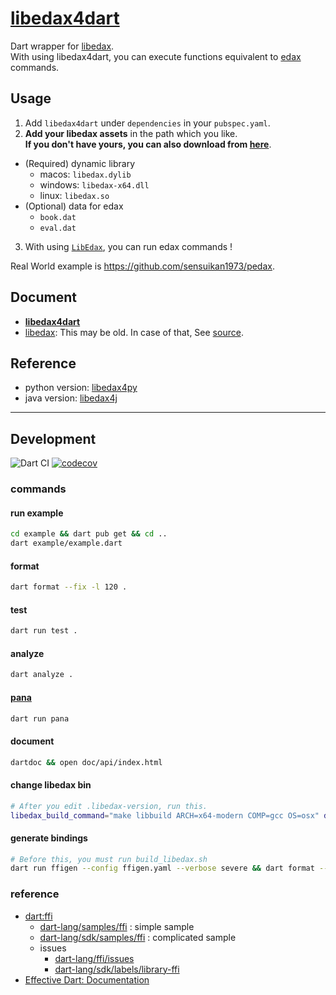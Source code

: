 # [libedax4dart](https://pub.dev/packages/libedax4dart)

Dart wrapper for [libedax](https://github.com/lavox/edax-reversi/tree/libedax).  
With using libedax4dart, you can execute functions equivalent to [edax](https://sensuikan1973.github.io/edax-reversi/) commands.

## Usage

1. Add `libedax4dart` under `dependencies` in your `pubspec.yaml`.
2. **Add your libedax assets** in the path which you like.  
   **If you don't have yours, you can also download from [here](https://github.com/sensuikan1973/libedax4dart/releases/latest)**.

- (Required) dynamic library
  - macos: `libedax.dylib`
  - windows: `libedax-x64.dll`
  - linux: `libedax.so`
- (Optional) data for edax
  - `book.dat`
  - `eval.dat`

3. With using [`LibEdax`](https://sensuikan1973.github.io/libedax4dart/libedax4dart/LibEdax-class.html), you can run edax commands !

Real World example is https://github.com/sensuikan1973/pedax.

## Document

- **[libedax4dart](https://sensuikan1973.github.io/libedax4dart/)**
- [libedax](https://lavox.github.io/libedax4py/html/libedax_8c.html): This may be old. In case of that, See [source](https://github.com/lavox/edax-reversi/tree/libedax).

## Reference

- python version: [libedax4py](https://github.com/lavox/libedax4py)
- java version: [libedax4j](https://github.com/lavox/libedax4j)

---

## Development

![Dart CI](https://github.com/sensuikan1973/libedax4dart/workflows/Dart%20CI/badge.svg)
[![codecov](https://codecov.io/gh/sensuikan1973/libedax4dart/branch/main/graph/badge.svg?token=LdDfCMnDhz)](https://codecov.io/gh/sensuikan1973/libedax4dart)

### commands

#### run example

```sh
cd example && dart pub get && cd ..
dart example/example.dart
```

#### format

```sh
dart format --fix -l 120 .
```

#### test

```sh
dart run test .
```

#### analyze

```sh
dart analyze .
```

#### [pana](https://pub.dev/packages/pana)

```sh
dart run pana
```

#### document

```sh
dartdoc && open doc/api/index.html
```

#### change libedax bin

```sh
# After you edit .libedax-version, run this.
libedax_build_command="make libbuild ARCH=x64-modern COMP=gcc OS=osx" dst="." ./scripts/build_libedax.sh
```

#### generate bindings

```sh
# Before this, you must run build_libedax.sh
dart run ffigen --config ffigen.yaml --verbose severe && dart format --fix -l 120 .
```

### reference

- [dart:ffi](https://dart.dev/guides/libraries/c-interop)
  - [dart-lang/samples/ffi](https://github.com/dart-lang/samples/tree/master/ffi) : simple sample
  - [dart-lang/sdk/samples/ffi](https://github.com/dart-lang/sdk/tree/master/samples/ffi) : complicated sample
  - issues
    - [dart-lang/ffi/issues](https://github.com/dart-lang/ffi/issues)
    - [dart-lang/sdk/labels/library-ffi](https://github.com/dart-lang/sdk/labels/library-ffi)
- [Effective Dart: Documentation](https://dart.dev/guides/language/effective-dart/documentation)
